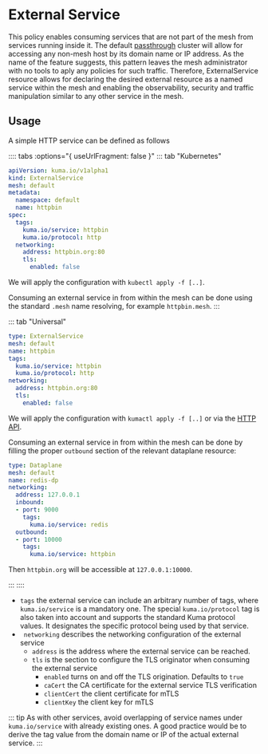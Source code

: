 # External Service

This policy enables consuming services that are not part of the mesh from services running inside it. The default [passthrough](/docs/1.0.7/policies/mesh/#controlling-the-passthrough-mode) cluster will allow for accessing any non-mesh host by its domain name or IP address. As the name of the feature suggests, this pattern leaves the mesh administrator with no tools to aply any policies for such traffic. Therefore, ExternalService resource allows for declaring the desired external resource as a named service within the mesh and enabling the observability, security and traffic manipulation similar to any other service in the mesh.

## Usage

A simple HTTP service can be defined as follows

:::: tabs :options="{ useUrlFragment: false }"
::: tab "Kubernetes"
```yaml
apiVersion: kuma.io/v1alpha1
kind: ExternalService
mesh: default
metadata:
  namespace: default
  name: httpbin
spec:
  tags:
    kuma.io/service: httpbin
    kuma.io/protocol: http
  networking:
    address: httpbin.org:80
    tls:
      enabled: false
```

We will apply the configuration with `kubectl apply -f [..]`.

Consuming an external service in from within the mesh can be done using the standard `.mesh` name resolving, for example `httpbin.mesh`. 
:::

::: tab "Universal"
```yaml
type: ExternalService
mesh: default
name: httpbin
tags:
  kuma.io/service: httpbin
  kuma.io/protocol: http
networking:
  address: httpbin.org:80
  tls:
    enabled: false
```

We will apply the configuration with `kumactl apply -f [..]` or via the [HTTP API](/docs/0.7.2/documentation/http-api).

Consuming an external service in from within the mesh can be done by filling the proper `outbound` section of the relevant dataplane resource:

```yaml
type: Dataplane
mesh: default
name: redis-dp
networking:
  address: 127.0.0.1
  inbound:
  - port: 9000
    tags:
      kuma.io/service: redis
  outbound:
  - port: 10000
    tags:
      kuma.io/service: httpbin
```

Then `httpbin.org` will be accessible at `127.0.0.1:10000`.

:::
:::: 

 * `tags` the external service can include an arbitrary number of tags, where `kuma.io/service` is a mandatory one. The special `kuma.io/protocol` tag is also taken into account and supports the standard Kuma protocol values. It designates the specific protocol being used by that service.
 * ` networking` describes the networking configuration of the external service 
   * `address` is the address where the external service can be reached.
   * `tls` is the section to configure the TLS originator when consuming the external service
     * `enabled` turns on and off the TLS origination. Defaults to `true`
     * `caCert` the CA certificate for the external service TLS verification
     * `clientCert` the client certificate for mTLS
     * `clientKey` the client key for mTLS
 
::: tip
As with other services, avoid overlapping of service names under `kuma.io/service` with already existing ones. A good practice would be to derive the tag value from the domain name or IP of the actual external service.
:::

